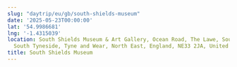 ```yaml
---
slug: "daytrip/eu/gb/south-shields-museum"
date: '2025-05-23T00:00:00'
lat: '54.9986681'
lng: '-1.4315039'
location: South Shields Museum & Art Gallery, Ocean Road, The Lawe, South Shields,
  South Tyneside, Tyne and Wear, North East, England, NE33 2JA, United Kingdom
title: South Shields Museum
---
```



